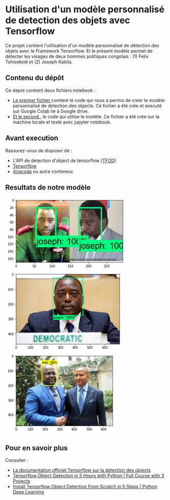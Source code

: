 # Utilisation d'un modèle personnalisé de detection des objets  avec Tensorflow

Ce projet contient l'utilisation d'un modèle personnalisé de détection des objets avec le Framework Tensorflow. Et le présent modèle permet de détecter les visages de deux hommes politiques congolais : (1) Felix Tshisekedi et (2) Joseph Kabila.

## Contenu du dépôt
Ce depot contient deux fichiers notebook :
* [Le premier fichier ](Entrainement_du_model_et_detection_.ipynb) contient le code qui nous a permis de creer le modèle personnalisé de detection des objects.  Ce fichier a été crée et executé sur Google Colab lié à Google drive.
* [Et le second ](test.ipynb), le code qui utilise le modèle. Ce fichier a été crée sur la machine locale et testé avec jupyter notebook.

## Avant execution
Rassurez-vous de disposer de :
* L'API de detection d'object de tensorflow <a href="https://www.tensorflow.org/hub/tutorials/object_detection">(TFOD) 
* [Tensorflow](https://www.tensorflow.org/install?hl=fr) 
* [Anacoda](https://www.anaconda.com/products/individual) ou autre conteneur.


## Resultats de notre modèle

<img src="images/output/sortie1.png">
<img src="images/output/sortie2.png">
<img src="images/output/sortie3.png">

## Pour en savoir plus
Consulter :

* [La documentation officiel Tensorflow sur la detection des objects](https://tensorflow-object-detection-api-tutorial.readthedocs.io/")
* [Tensorflow Object Detection in 5 Hours with Python | Full Course with 3 Projects](https://youtu.be/yqkISICHH-U)
* [Install Tensorflow Object Detection From Scratch in 5 Steps | Python Deep Learning](https://youtu.be/dZh_ps8gKgs)
